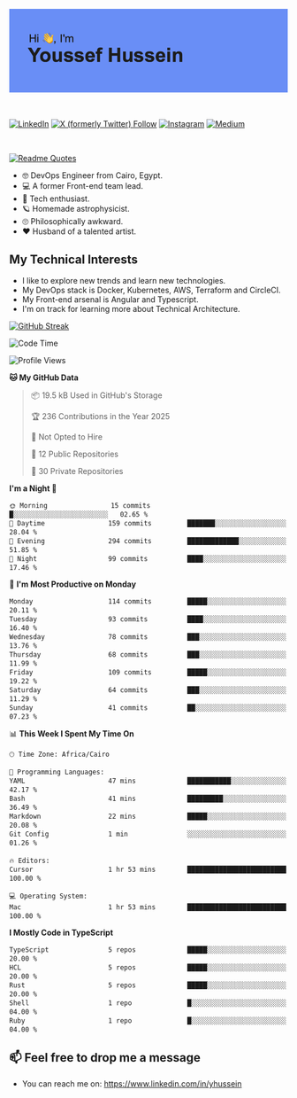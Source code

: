 [![Youssef's GitHub Banner](./assets/youssef-hussein.png)](https://github.com/yorki404)

</br>

[![LinkedIn](https://img.shields.io/badge/linkedin-%230077B5.svg?style=for-the-badge&logo=linkedin&logoColor=white)](https://www.linkedin.com/in/yhussein/)
[![X (formerly Twitter) Follow](https://img.shields.io/twitter/follow/devqikHQ?style=for-the-badge&logo=X&logoColor=White&labelColor=White)](https://twitter.com/devqikHQ)
[![Instagram](https://img.shields.io/badge/devqik-E4405F?style=for-the-badge&logo=Instagram&logoColor=white)](https://instagram.com/devqik)
[![Medium](https://img.shields.io/badge/Medium-12100E?style=for-the-badge&logo=medium&logoColor=white)](https://medium.com/@devqik)

</br>

[![Readme Quotes](https://quotes-github-readme.vercel.app/api?type=horizontal&theme=dark)](https://github.com/piyushsuthar/github-readme-quotes)

- :nerd_face: DevOps Engineer from Cairo, Egypt.
- :computer: A former Front-end team lead.
- :satellite: Tech enthusiast.
- :ringed_planet: Homemade astrophysicist.
- :roll_eyes: Philosophically awkward.
- :heart: Husband of a talented artist.

## My Technical Interests

- I like to explore new trends and learn new technologies.
- My DevOps stack is Docker, Kubernetes, AWS, Terraform and CircleCI.
- My Front-end arsenal is Angular and Typescript.
- I'm on track for learning more about Technical Architecture.

[![GitHub Streak](https://streak-stats.demolab.com/?user=devqik&theme=dark)](https://git.io/streak-stats)

<!--START_SECTION:waka-->
![Code Time](http://img.shields.io/badge/Code%20Time-950%20hrs%2032%20mins-blue)

![Profile Views](http://img.shields.io/badge/Profile%20Views-0-blue)

**🐱 My GitHub Data** 

> 📦 19.5 kB Used in GitHub's Storage 
 > 
> 🏆 236 Contributions in the Year 2025
 > 
> 🚫 Not Opted to Hire
 > 
> 📜 12 Public Repositories 
 > 
> 🔑 30 Private Repositories 
 > 
**I'm a Night 🦉** 

```text
🌞 Morning                15 commits          █░░░░░░░░░░░░░░░░░░░░░░░░   02.65 % 
🌆 Daytime                159 commits         ███████░░░░░░░░░░░░░░░░░░   28.04 % 
🌃 Evening                294 commits         █████████████░░░░░░░░░░░░   51.85 % 
🌙 Night                  99 commits          ████░░░░░░░░░░░░░░░░░░░░░   17.46 % 
```
📅 **I'm Most Productive on Monday** 

```text
Monday                   114 commits         █████░░░░░░░░░░░░░░░░░░░░   20.11 % 
Tuesday                  93 commits          ████░░░░░░░░░░░░░░░░░░░░░   16.40 % 
Wednesday                78 commits          ███░░░░░░░░░░░░░░░░░░░░░░   13.76 % 
Thursday                 68 commits          ███░░░░░░░░░░░░░░░░░░░░░░   11.99 % 
Friday                   109 commits         █████░░░░░░░░░░░░░░░░░░░░   19.22 % 
Saturday                 64 commits          ███░░░░░░░░░░░░░░░░░░░░░░   11.29 % 
Sunday                   41 commits          ██░░░░░░░░░░░░░░░░░░░░░░░   07.23 % 
```


📊 **This Week I Spent My Time On** 

```text
🕑︎ Time Zone: Africa/Cairo

💬 Programming Languages: 
YAML                     47 mins             ███████████░░░░░░░░░░░░░░   42.17 % 
Bash                     41 mins             █████████░░░░░░░░░░░░░░░░   36.49 % 
Markdown                 22 mins             █████░░░░░░░░░░░░░░░░░░░░   20.08 % 
Git Config               1 min               ░░░░░░░░░░░░░░░░░░░░░░░░░   01.26 % 

🔥 Editors: 
Cursor                   1 hr 53 mins        █████████████████████████   100.00 % 

💻 Operating System: 
Mac                      1 hr 53 mins        █████████████████████████   100.00 % 
```

**I Mostly Code in TypeScript** 

```text
TypeScript               5 repos             █████░░░░░░░░░░░░░░░░░░░░   20.00 % 
HCL                      5 repos             █████░░░░░░░░░░░░░░░░░░░░   20.00 % 
Rust                     5 repos             █████░░░░░░░░░░░░░░░░░░░░   20.00 % 
Shell                    1 repo              █░░░░░░░░░░░░░░░░░░░░░░░░   04.00 % 
Ruby                     1 repo              █░░░░░░░░░░░░░░░░░░░░░░░░   04.00 % 
```




<!--END_SECTION:waka-->

## 📫 Feel free to drop me a message
- You can reach me on: https://www.linkedin.com/in/yhussein
